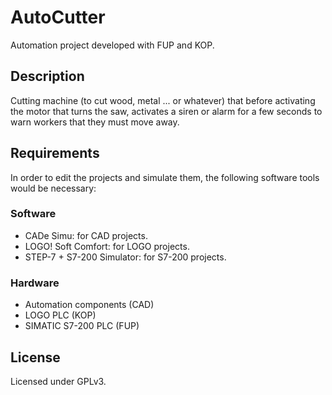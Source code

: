 # AutoCutter

Automation project developed with FUP and KOP.

## Description

Cutting machine (to cut wood, metal ... or whatever) that before activating the motor that turns the saw, activates a siren or alarm for a few seconds to warn workers that they must move away.

## Requirements

In order to edit the projects and simulate them, the following software tools would be necessary:

### Software

- CADe Simu: for CAD projects.
- LOGO! Soft Comfort: for LOGO projects.
- STEP-7 + S7-200 Simulator: for S7-200 projects.

### Hardware

- Automation components (CAD)
- LOGO PLC (KOP)
- SIMATIC S7-200 PLC (FUP)

## License

Licensed under GPLv3.
